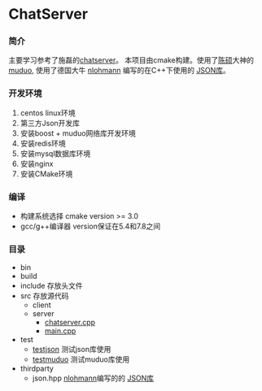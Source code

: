 # ChatServer
### 简介
主要学习参考了施磊的[chatserver](https://github.com/fixbug666/chatserver)。
本项目由cmake构建。使用了[陈硕](https://github.com/chenshuo)大神的[muduo](https://github.com/chenshuo/muduo), 使用了德国大牛 [nlohmann](https://github.com/nlohmann) 编写的在C++下使用的 [JSON库](https://github.com/nlohmann/json)。

### 开发环境

1. centos linux环境
2. 第三方Json开发库
3. 安装boost + muduo网络库开发环境
4. 安装redis环境
5. 安装mysql数据库环境
6. 安装nginx
7. 安装CMake环境

### 编译

* 构建系统选择 cmake version >= 3.0
* gcc/g++编译器 version保证在5.4和7.8之间 

### 目录

* bin 
* build
* include 存放头文件
* src 存放源代码
    * client
    * server
        * [chatserver.cpp](src/server/chatserver.cpp)
        * [main.cpp](src/server/main.cpp)
* test
    * [testjson](test/testjson) 测试json库使用
    * [testmuduo](test/testmuduo) 测试muduo库使用
* thirdparty
    * json.hpp [nlohmann](https://github.com/nlohmann)编写的的 [JSON库](https://github.com/nlohmann/json)